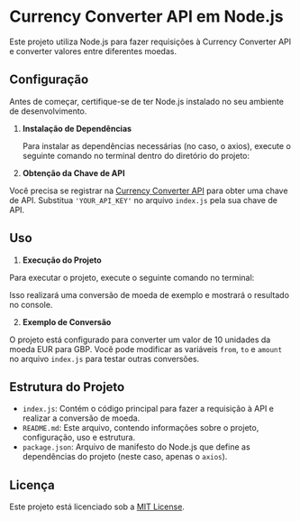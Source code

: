 # Currency Converter API em Node.js

Este projeto utiliza Node.js para fazer requisições à Currency Converter API e converter valores entre diferentes moedas.

## Configuração

Antes de começar, certifique-se de ter Node.js instalado no seu ambiente de desenvolvimento.

1. **Instalação de Dependências**

   Para instalar as dependências necessárias (no caso, o axios), execute o seguinte comando no terminal dentro do diretório do projeto:


2. **Obtenção da Chave de API**

Você precisa se registrar na [Currency Converter API](https://www.currencyconverterapi.com/) para obter uma chave de API. Substitua `'YOUR_API_KEY'` no arquivo `index.js` pela sua chave de API.

## Uso

1. **Execução do Projeto**

Para executar o projeto, execute o seguinte comando no terminal:


Isso realizará uma conversão de moeda de exemplo e mostrará o resultado no console.

2. **Exemplo de Conversão**

O projeto está configurado para converter um valor de 10 unidades da moeda EUR para GBP. Você pode modificar as variáveis `from`, `to` e `amount` no arquivo `index.js` para testar outras conversões.

## Estrutura do Projeto

- `index.js`: Contém o código principal para fazer a requisição à API e realizar a conversão de moeda.
- `README.md`: Este arquivo, contendo informações sobre o projeto, configuração, uso e estrutura.
- `package.json`: Arquivo de manifesto do Node.js que define as dependências do projeto (neste caso, apenas o `axios`).

## Licença

Este projeto está licenciado sob a [MIT License](https://opensource.org/licenses/MIT).
